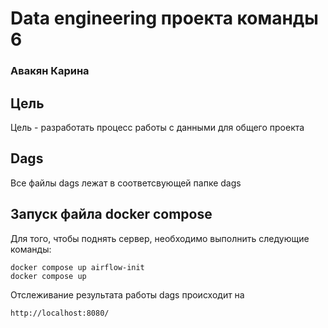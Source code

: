 # Data engineering проекта команды 6
### Авакян Карина

## Цель
Цель - разработать процесс работы с данными для общего проекта

## Dags
Все файлы dags лежат в соответсвующей папке dags

## Запуск файла docker compose
Для того, чтобы поднять сервер, необходимо выполнить следующие команды: 
```
docker compose up airflow-init
docker compose up
```
Отслеживание результата работы dags происходит на 
```
http://localhost:8080/
```
